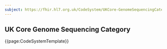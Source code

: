 ```yaml
---
subject: https://fhir.hl7.org.uk/CodeSystem/UKCore-GenomeSequencingCategory
---
```

## UK Core Genome Sequencing Category

{{page:CodeSystemTemplate}}